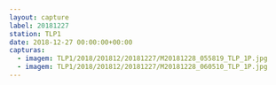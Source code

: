 ```yaml
---
layout: capture
label: 20181227
station: TLP1
date: 2018-12-27 00:00:00+00:00
capturas:
  - imagem: TLP1/2018/201812/20181227/M20181228_055819_TLP_1P.jpg
  - imagem: TLP1/2018/201812/20181227/M20181228_060510_TLP_1P.jpg
---
```

